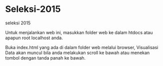 # Seleksi-2015

seleksi 2015

Untuk menjalankan web ini, masukkan folder web ke dalam htdocs
atau apapun root localhost anda.

Buka index.html yang ada di dalam folder web melalui browser,
Visualisasi Data akan muncul bila anda melakukan scroll
ke bawah atau menekan tombol dengan tanda panah ke bawah.
